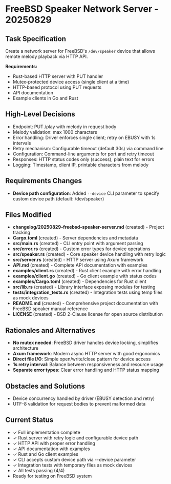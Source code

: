 # FreeBSD Speaker Network Server - 20250829

## Task Specification
Create a network server for FreeBSD's `/dev/speaker` device that allows remote melody playback via HTTP API.

**Requirements:**
- Rust-based HTTP server with PUT handler
- Mutex-protected device access (single client at a time)
- HTTP-based protocol using PUT requests
- API documentation
- Example clients in Go and Rust

## High-Level Decisions
- Endpoint: PUT /play with melody in request body
- Melody validation: max 1000 characters
- Error handling: Driver enforces single client; retry on EBUSY with 1s intervals
- Retry mechanism: Configurable timeout (default 30s) via command line
- Configuration: Command-line arguments for port and retry timeout
- Responses: HTTP status codes only (success), plain text for errors
- Logging: Timestamp, client IP, printable characters from melody

## Requirements Changes
- **Device path configuration**: Added `--device` CLI parameter to specify custom device path (default: /dev/speaker)

## Files Modified
- **changelog/20250829-freebsd-speaker-server.md** (created) - Project tracking
- **Cargo.toml** (created) - Server dependencies and metadata
- **src/main.rs** (created) - CLI entry point with argument parsing  
- **src/error.rs** (created) - Custom error types for device operations
- **src/speaker.rs** (created) - Core speaker device handling with retry logic
- **src/server.rs** (created) - HTTP server using Axum framework
- **API.md** (created) - Complete API documentation with examples
- **examples/client.rs** (created) - Rust client example with error handling
- **examples/client.go** (created) - Go client example with status codes
- **examples/Cargo.toml** (created) - Dependencies for Rust client
- **src/lib.rs** (created) - Library interface exposing modules for testing
- **tests/integration_tests.rs** (created) - Integration tests using temp files as mock devices
- **README.md** (created) - Comprehensive project documentation with FreeBSD speaker manual reference
- **LICENSE** (created) - BSD 2-Clause license for open source distribution

## Rationales and Alternatives
- **No mutex needed**: FreeBSD driver handles device locking, simplifies architecture
- **Axum framework**: Modern async HTTP server with good ergonomics
- **Direct file I/O**: Simple open/write/close pattern for device access
- **1s retry interval**: Balance between responsiveness and resource usage
- **Separate error types**: Clear error handling and HTTP status mapping

## Obstacles and Solutions
- Device concurrency handled by driver (EBUSY detection and retry)
- UTF-8 validation for request bodies to prevent malformed data

## Current Status
- ✓ Full implementation complete
- ✓ Rust server with retry logic and configurable device path
- ✓ HTTP API with proper error handling
- ✓ API documentation with examples
- ✓ Rust and Go client examples
- ✓ CLI accepts custom device path via --device parameter
- ✓ Integration tests with temporary files as mock devices
- ✓ All tests passing (4/4)
- Ready for testing on FreeBSD system